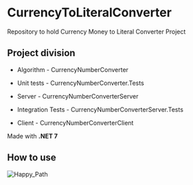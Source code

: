 # CurrencyToLiteralConverter

Repository to hold Currency Money to Literal Converter Project

## Project division

- Algorithm - CurrencyNumberConverter

- Unit tests - CurrencyNumberConverter.Tests

- Server - CurrencyNumberConverterServer

- Integration Tests - CurrencyNumberConverterServer.Tests

- Client - CurrencyNumberConverterClient

Made with **.NET 7**

## How to use

![Happy_Path](https://i.imgur.com/SfmcTNs.gif)
